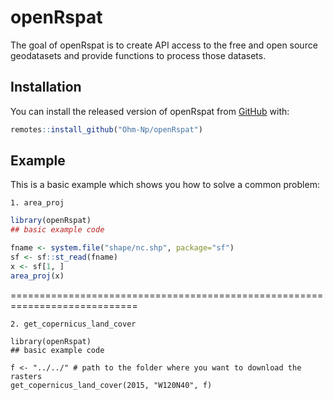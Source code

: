 
# openRspat

<!-- badges: start -->
<!-- badges: end -->

The goal of openRspat is to create API access to the free and open source geodatasets and provide functions to process those datasets.

## Installation

You can install the released version of openRspat from [GitHub](https://github.com/) with:

``` r
remotes::install_github("Ohm-Np/openRspat")
```

## Example

This is a basic example which shows you how to solve a common problem:

`1. area_proj`

``` r
library(openRspat)
## basic example code

fname <- system.file("shape/nc.shp", package="sf")
sf <- sf::st_read(fname)
x <- sf[1, ]
area_proj(x)
```

============================================================================

`2. get_copernicus_land_cover`

```{r}
library(openRspat)
## basic example code

f <- "../../" # path to the folder where you want to download the rasters
get_copernicus_land_cover(2015, "W120N40", f)
```

